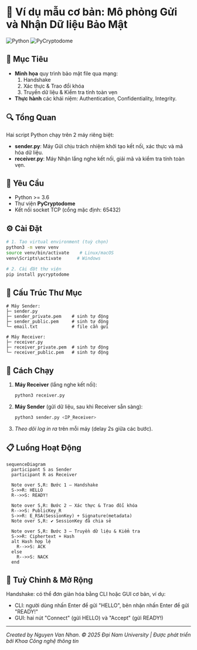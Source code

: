# 🚀 Ví dụ mẫu cơ bản: Mô phỏng Gửi và Nhận Dữ liệu Bảo Mật

![Python](https://img.shields.io/badge/python-3.6%2B-blue) ![PyCryptodome](https://img.shields.io/badge/pycryptodome-required-orange)

## 🎯 Mục Tiêu
- **Minh họa** quy trình bảo mật file qua mạng:  
  1. Handshake  
  2. Xác thực & Trao đổi khóa  
  3. Truyền dữ liệu & Kiểm tra tính toàn vẹn
- **Thực hành** các khái niệm: Authentication, Confidentiality, Integrity.

## 🔍 Tổng Quan
Hai script Python chạy trên 2 máy riêng biệt:
- **sender.py**: Máy Gửi chịu trách nhiệm khởi tạo kết nối, xác thực và mã hóa dữ liệu.  
- **receiver.py**: Máy Nhận lắng nghe kết nối, giải mã và kiểm tra tính toàn vẹn.

## 📝 Yêu Cầu
- Python >= 3.6
- Thư viện **PyCryptodome**
- Kết nối socket TCP (cổng mặc định: 65432)

## ⚙️ Cài Đặt
```bash
# 1. Tạo virtual environment (tuỳ chọn)
python3 -m venv venv
source venv/bin/activate    # Linux/macOS
venv\Scripts\activate      # Windows

# 2. Cài đặt thư viện
pip install pycryptodome
```

## 📂 Cấu Trúc Thư Mục
```plaintext
# Máy Sender:
├─ sender.py
├─ sender_private.pem    # sinh tự động
├─ sender_public.pem     # sinh tự động
└─ email.txt             # file cần gửi

# Máy Receiver:
├─ receiver.py
├─ receiver_private.pem  # sinh tự động
└─ receiver_public.pem   # sinh tự động
``` 

## 🚀 Cách Chạy
1. **Máy Receiver** (lắng nghe kết nối):
   ```bash
   python3 receiver.py
   ```
2. **Máy Sender** (gửi dữ liệu, sau khi Receiver sẵn sàng):
   ```bash
   python3 sender.py <IP_Receiver>
   ```
3. _Theo dõi log in ra_ trên mỗi máy (delay 2s giữa các bước).

## 📋 Luồng Hoạt Động
```mermaid
sequenceDiagram
  participant S as Sender
  participant R as Receiver

  Note over S,R: Bước 1 – Handshake
  S->>R: HELLO
  R-->>S: READY!

  Note over S,R: Bước 2 – Xác thực & Trao đổi khóa
  R-->>S: PublicKey_R
  S->>R: E_RSA(SessionKey) + Signature(metadata)
  Note over S,R: ✔ SessionKey đã chia sẻ

  Note over S,R: Bước 3 – Truyền dữ liệu & Kiểm tra
  S->>R: Ciphertext + Hash
  alt Hash hợp lệ
    R-->>S: ACK
  else
    R-->>S: NACK
  end
``` 

## 🔧 Tuỳ Chỉnh & Mở Rộng
Handshake: có thể đơn giản hóa bằng CLI hoặc GUI cơ bản, ví dụ:
- CLI: người dùng nhấn Enter để gửi "HELLO", bên nhận nhấn Enter để gửi "READY!"
- GUI: hai nút "Connect" (gửi HELLO) và "Accept" (gửi READY!)

---
*Created by Nguyen Van Nhan*. *© 2025 Đại Nam University | Được phát triển bởi Khoa Công nghệ thông tin*

